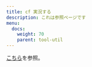 ```yaml
---
title: cf 実況する
description: これは参照ページです
menu:
  docs:
    weight: 70
    parent: tool-util
---
```


[こちら](https://docs.thedesk.top/post/plus/tagstr)を参照。
